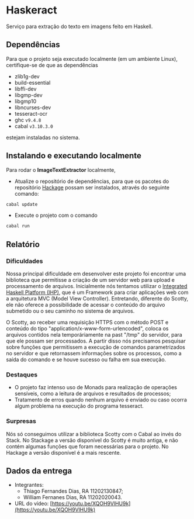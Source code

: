 # Haskeract

Serviço para extração do texto em imagens feito em Haskell.

## Dependências

Para que o projeto seja executado localmente (em um ambiente Linux), certifique-se de que as dependências

- zlib1g-dev
- build-essential
- libffi-dev
- libgmp-dev
- libgmp10
- libncurses-dev
- tesseract-ocr
- ghc `v9.4.8`
- cabal `v3.10.3.0`

estejam instaladas no sistema.

## Instalando e executando localmente

Para rodar o **ImageTextExtractor** localmente,

- Atualize o repositório de dependências, para que os pacotes do repositório [Hackage](https://hackage.haskell.org/) possam ser instalados, através do seguinte comando:

```bash
cabal update
```

- Execute o projeto com o comando

```bash
cabal run
```

## Relatório

### Dificuldades

Nossa principal dificuldade em desenvolver este projeto foi encontrar uma biblioteca que permitisse a criação de um servidor web para upload e processamento de arquivos. Inicialmente nós tentamos utilizar o [Integrated Haskell Platform (IHP)](https://ihp.digitallyinduced.com/), que é um Framework para criar aplicações web com a arquitetura MVC (Model View Controller). Entretando, diferente do Scotty, ele não oferece a possibilidade de acessar o conteúdo do arquivo submetido ou o seu caminho no sistema de arquivos.

O Scotty, ao receber uma requisição HTTPS com o método POST e conteúdo do tipo "application/x-www-form-urlencoded", coloca os arquivos contidos nela temporáriamente na past "/tmp" do servidor, para que ele possam ser processados. A partir disso nós precisamos pesquisar sobre funções que permitissem a execução de comandos parametrizados no servidor e que retornassem informações sobre os processos, como a saída do comando e se houve sucesso ou falha em sua execução.

### Destaques

- O projeto faz intenso uso de Monads para realização de operações sensíveis, como a leitura de arquivos e resultados de  processos;
- Tratamento de erros quando nenhum arquivo é enviado ou caso ocorra algum problema na execução do programa tesseract.

### Surpresas

Nós só conseguimos utilizar a biblioteca Scotty com o Cabal ao invés do Stack. No Stackage a versão disponível do Scotty é muito antiga, e não contém algumas funções que foram necessárias para o projeto. No Hackage a versão disponível é a mais rescente.

## Dados da entrega

- Integrantes:
    - Thiago Fernandes Dias, RA 11202130847;
    - William Fernanes Dias, RA 11202020043.
- URL do vídeo: [https://youtu.be/XQOH9VlHU9k](https://youtu.be/XQOH9VlHU9k)

